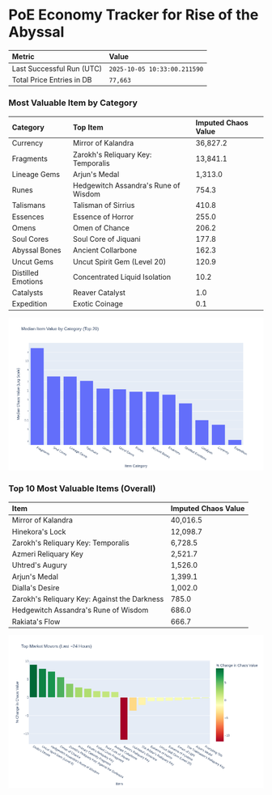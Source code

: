 # PoE Economy Tracker for Rise of the Abyssal

<!-- START_MAINTENANCE -->
| Metric | Value |
|:---|:---|
| Last Successful Run (UTC) | `2025-10-05 10:33:00.211590` |
| Total Price Entries in DB | `77,663` |

<!-- END_MAINTENANCE -->

<!-- START_DATAFRAME_DEBUG -->
<!-- END_DATAFRAME_DEBUG -->

<!-- START_CATEGORY_ANALYSIS -->
### Most Valuable Item by Category
| Category | Top Item | Imputed Chaos Value |
| :--- | :--- | :--- |
| Currency | Mirror of Kalandra | 36,827.2 |
| Fragments | Zarokh's Reliquary Key: Temporalis | 13,841.1 |
| Lineage Gems | Arjun's Medal | 1,313.0 |
| Runes | Hedgewitch Assandra's Rune of Wisdom | 754.3 |
| Talismans | Talisman of Sirrius | 410.8 |
| Essences | Essence of Horror | 255.0 |
| Omens | Omen of Chance | 206.2 |
| Soul Cores | Soul Core of Jiquani | 177.8 |
| Abyssal Bones | Ancient Collarbone | 162.3 |
| Uncut Gems | Uncut Spirit Gem (Level 20) | 120.9 |
| Distilled Emotions | Concentrated Liquid Isolation | 10.2 |
| Catalysts | Reaver Catalyst | 1.0 |
| Expedition | Exotic Coinage | 0.1 |


![Category Analysis Chart](charts/category_analysis.png)
<!-- END_ANALYSIS -->

<!-- START_ANALYSIS -->
### Top 10 Most Valuable Items (Overall)
| Item | Imputed Chaos Value |
| :--- | :--- |
| Mirror of Kalandra | 40,016.5 |
| Hinekora's Lock | 12,098.7 |
| Zarokh's Reliquary Key: Temporalis | 6,728.5 |
| Azmeri Reliquary Key | 2,521.7 |
| Uhtred's Augury | 1,526.0 |
| Arjun's Medal | 1,399.1 |
| Dialla's Desire | 1,002.0 |
| Zarokh's Reliquary Key: Against the Darkness | 785.0 |
| Hedgewitch Assandra's Rune of Wisdom | 686.0 |
| Rakiata's Flow | 666.7 |


![Market Movers Chart](charts/market_movers.png)
<!-- END_ANALYSIS -->
